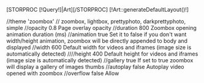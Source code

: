 <div id="detailArticle">
	[STORPROC [!Query!]|Art][/STORPROC]
	[!Art::generateDefaultLayout()!]
</div>


<script type="text/javascript">
    $(document).ready(function () {
        $('a.zoombox').zoombox({
            theme : 'darkprettyphoto',
            opacity     : 0.8,
            duration    : 800,              // Animation duration
            animation   : true,             // Do we have to animate the box ?
            width       : 600,              // Default width
            height      : 400,              // Default height
            gallery     : true,             // Allow gallery thumb view
            autoplay : false                // Autoplay for video
        });
    });
</script>



//theme 	'zoombox'
// zoombox, lightbox, prettyphoto, darkprettyphoto, simple
//opacity 	0.8 	Page overlay opacity
//duration 	800 	Zoombox opening animation duration (ms)
//animation 	true 	Set it to false if you don't want width/height animation, zoombox will be directly appended to body and displayed
//width 	600 	Default width for videos and iframes (image size is automatically detected)
////height 	400 	Default height for videos and iframes (image size is automatically detected)
//gallery 	true 	If set to true zoombox will display a gallery of images thumbs
//autoplay 	false 	Autoplay video opened with zoombox
//overflow 	false 	Allow
